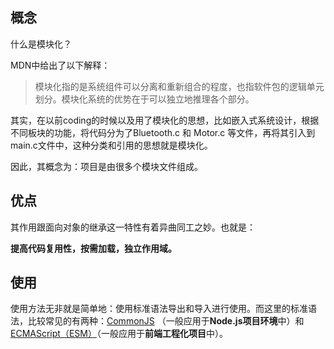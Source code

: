 ## 概念

什么是模块化？

MDN中给出了以下解释：

> 模块化指的是系统组件可以分离和重新组合的程度，也指软件包的逻辑单元划分。模块化系统的优势在于可以独立地推理各个部分。

其实，在以前coding的时候以及用了模块化的思想，比如嵌入式系统设计，根据不同板块的功能，将代码分为了Bluetooth.c 和 Motor.c 等文件，再将其引入到main.c文件中，这种分类和引用的思想就是模块化。

因此，其概念为：项目是由很多个模块文件组成。

## 优点

其作用跟面向对象的继承这一特性有着异曲同工之妙。也就是：

**提高代码复用性，按需加载，独立作用域。**

## 使用

使用方法无非就是简单地：使用标准语法导出和导入进行使用。而这里的标准语法，比较常见的有两种：[CommonJS](CommonJS标准.md) （一般应用于**Node.js项目环境**中）和 [ECMAScript（ESM）](ECMAScript标准.md)（一般应用于**前端工程化项目**中）。